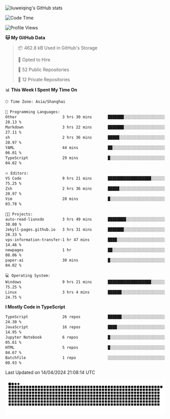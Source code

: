![liuweiqing's GitHub stats](https://github-readme-stats.vercel.app/api?username=14790897&show_icons=true&locale=cn&include_all_commits=true&count_private=true)

<!--START_SECTION:waka-->
![Code Time](http://img.shields.io/badge/Code%20Time-959%20hrs%2045%20mins-blue)

![Profile Views](http://img.shields.io/badge/Profile%20Views-1-blue)

**🐱 My GitHub Data** 

> 📦 462.8 kB Used in GitHub's Storage 
 > 
> 💼 Opted to Hire
 > 
> 📜 52 Public Repositories 
 > 
> 🔑 12 Private Repositories 
 > 
📊 **This Week I Spent My Time On** 

```text
🕑︎ Time Zone: Asia/Shanghai

💬 Programming Languages: 
Other                    3 hrs 30 mins       ███████░░░░░░░░░░░░░░░░░░   28.13 % 
Markdown                 3 hrs 22 mins       ███████░░░░░░░░░░░░░░░░░░   27.11 % 
sh                       2 hrs 36 mins       █████░░░░░░░░░░░░░░░░░░░░   20.97 % 
YAML                     44 mins             ██░░░░░░░░░░░░░░░░░░░░░░░   06.01 % 
TypeScript               29 mins             █░░░░░░░░░░░░░░░░░░░░░░░░   04.02 % 

🔥 Editors: 
VS Code                  9 hrs 21 mins       ███████████████████░░░░░░   75.25 % 
Zsh                      2 hrs 36 mins       █████░░░░░░░░░░░░░░░░░░░░   20.97 % 
Vim                      28 mins             █░░░░░░░░░░░░░░░░░░░░░░░░   03.78 % 

🐱‍💻 Projects: 
auto-read-liunxdo        3 hrs 49 mins       ████████░░░░░░░░░░░░░░░░░   30.80 % 
Jekyll-pages.github.io   3 hrs 31 mins       ███████░░░░░░░░░░░░░░░░░░   28.33 % 
vps-information-transfer-1 hr 47 mins        ████░░░░░░░░░░░░░░░░░░░░░   14.46 % 
newpages                 1 hr                ██░░░░░░░░░░░░░░░░░░░░░░░   08.06 % 
paper-ai                 30 mins             █░░░░░░░░░░░░░░░░░░░░░░░░   04.02 % 

💻 Operating System: 
Windows                  9 hrs 21 mins       ███████████████████░░░░░░   75.25 % 
Linux                    3 hrs 4 mins        ██████░░░░░░░░░░░░░░░░░░░   24.75 % 
```

**I Mostly Code in TypeScript** 

```text
TypeScript               26 repos            ██████░░░░░░░░░░░░░░░░░░░   24.30 % 
JavaScript               16 repos            ████░░░░░░░░░░░░░░░░░░░░░   14.95 % 
Jupyter Notebook         6 repos             █░░░░░░░░░░░░░░░░░░░░░░░░   05.61 % 
HTML                     5 repos             █░░░░░░░░░░░░░░░░░░░░░░░░   04.67 % 
Batchfile                1 repo              ░░░░░░░░░░░░░░░░░░░░░░░░░   00.93 % 
```




 Last Updated on 14/04/2024 21:08:14 UTC
<!--END_SECTION:waka-->

<picture>
  <source media="(prefers-color-scheme: dark)" srcset="https://raw.githubusercontent.com/14790897/14790897/output/github-contribution-grid-snake-dark.svg" />
  <source media="(prefers-color-scheme: light)" srcset="https://raw.githubusercontent.com/14790897/14790897/output/github-contribution-grid-snake.svg" />
  <img alt="github-snake" src="https://raw.githubusercontent.com/14790897/14790897/output/github-contribution-grid-snake.svg" />
</picture>
